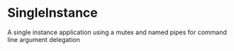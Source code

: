 # SingleInstance
A single instance application using a mutex and named pipes for command line argument delegation
